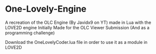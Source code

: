 # One-Lovely-Engine
A recreation of the OLC Engine (By Javidx9 on YT) made in Lua with the LOVE2D engine
Initially Made for the OLC Viewer Submission (And as a programming challenge)

Download the OneLovelyCoder.lua file in order to use it as a module in LOVE2D
